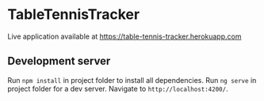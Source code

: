 # TableTennisTracker

Live application available at https://table-tennis-tracker.herokuapp.com

## Development server
Run `npm install` in project folder to install all dependencies.
Run `ng serve` in project folder for a dev server. Navigate to `http://localhost:4200/`. 






